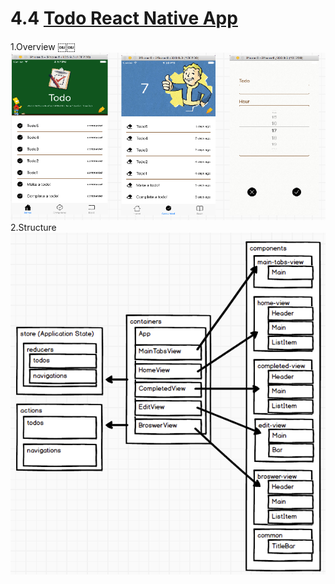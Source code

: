 # 4.4 [Todo React Native App](https://github.com/unbug/TodoRN)

1.Overview
￼￼![](QQ20160721-4.png)
2.Structure
![](QQ20160721-6.png)


